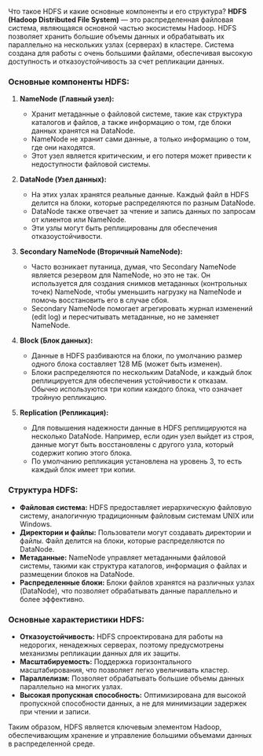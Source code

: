 Что такое HDFS  и какие основные компоненты и его структура?
**HDFS (Hadoop Distributed File System)** — это распределенная файловая система, являющаяся основной частью экосистемы Hadoop. HDFS позволяет хранить большие объемы данных и обрабатывать их параллельно на нескольких узлах (серверах) в кластере. Система создана для работы с очень большими файлами, обеспечивая высокую доступность и отказоустойчивость за счет репликации данных.

### Основные компоненты HDFS:

1. **NameNode (Главный узел):**
   - Хранит метаданные о файловой системе, такие как структура каталогов и файлов, а также информацию о том, где блоки данных хранятся на DataNode.
   - NameNode не хранит сами данные, а только информацию о том, где они находятся.
   - Этот узел является критическим, и его потеря может привести к недоступности файловой системы.

2. **DataNode (Узел данных):**
   - На этих узлах хранятся реальные данные. Каждый файл в HDFS делится на блоки, которые распределяются по разным DataNode.
   - DataNode также отвечает за чтение и запись данных по запросам от клиентов или NameNode.
   - Эти узлы могут быть реплицированы для обеспечения отказоустойчивости.

3. **Secondary NameNode (Вторичный NameNode):**
   - Часто возникает путаница, думая, что Secondary NameNode является резервом для NameNode, но это не так. Он используется для создания снимков метаданных (контрольных точек) NameNode, чтобы уменьшить нагрузку на NameNode и помочь восстановить его в случае сбоя.
   - Secondary NameNode помогает агрегировать журнал изменений (edit log) и пересчитывать метаданные, но не заменяет NameNode.

4. **Block (Блок данных):**
   - Данные в HDFS разбиваются на блоки, по умолчанию размер одного блока составляет 128 МБ (может быть изменен).
   - Блоки распределяются по нескольким DataNode, и каждый блок реплицируется для обеспечения устойчивости к отказам. Обычно используются три копии каждого блока, что означает тройную репликацию.

5. **Replication (Репликация):**
   - Для повышения надежности данные в HDFS реплицируются на несколько DataNode. Например, если один узел выйдет из строя, данные могут быть восстановлены с другого узла, который содержит копию этого блока.
   - По умолчанию репликация установлена на уровень 3, то есть каждый блок имеет три копии.

### Структура HDFS:

- **Файловая система:** HDFS предоставляет иерархическую файловую систему, аналогичную традиционным файловым системам UNIX или Windows.
- **Директории и файлы:** Пользователи могут создавать директории и файлы. Файл делится на блоки, которые распределяются по DataNode.
- **Метаданные:** NameNode управляет метаданными файловой системы, такими как структура каталогов, информация о файлах и размещении блоков на DataNode.
- **Распределенные блоки:** Блоки файлов хранятся на различных узлах (DataNode), что позволяет обрабатывать данные параллельно и более эффективно.

### Основные характеристики HDFS:
- **Отказоустойчивость:** HDFS спроектирована для работы на недорогих, ненадежных серверах, поэтому предусмотрены механизмы репликации данных для их защиты.
- **Масштабируемость:** Поддержка горизонтального масштабирования, что позволяет легко увеличивать кластер.
- **Параллелизм:** Позволяет обрабатывать большие объемы данных параллельно на многих узлах.
- **Высокая пропускная способность:** Оптимизирована для высокой пропускной способности данных, а не для минимизации задержек при чтении и записи.

Таким образом, HDFS является ключевым элементом Hadoop, обеспечивающим хранение и управление большими объемами данных в распределенной среде.